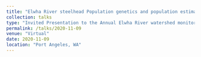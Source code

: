 ```yaml
---
title: "Elwha River steelhead Population genetics and population estimate"
collection: talks
type: "Invited Presentation to the Annual Elwha River watershed monitoring meeting"
permalink: /talks/2020-11-09
venue: "Virtual"
date: 2020-11-09
location: "Port Angeles, WA"
---
```

